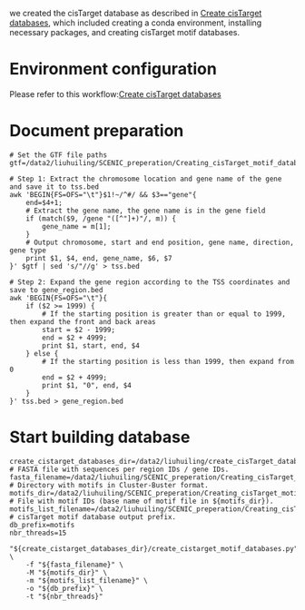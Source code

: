 we created the cisTarget database as described in [Create cisTarget databases](https://github.com/aertslab/create_cisTarget_databases), which included creating a conda environment, installing necessary packages, and creating cisTarget motif databases. 
# Environment configuration
Please refer to this workflow:[Create cisTarget databases](https://github.com/aertslab/create_cisTarget_databases)

# Document preparation
```shell
# Set the GTF file paths
gtf=/data2/liuhuiling/SCENIC_preperation/Creating_cisTarget_motif_databases/Genome_assembly_Amel_HAv3.1.gtf

# Step 1: Extract the chromosome location and gene name of the gene and save it to tss.bed
awk 'BEGIN{FS=OFS="\t"}$1!~/^#/ && $3=="gene"{
    end=$4+1;
    # Extract the gene name, the gene name is in the gene field
    if (match($9, /gene "([^"]+)"/, m)) {
        gene_name = m[1];
    }
    # Output chromosome, start and end position, gene name, direction, gene type
    print $1, $4, end, gene_name, $6, $7
}' $gtf | sed 's/"//g' > tss.bed

# Step 2: Expand the gene region according to the TSS coordinates and save to gene_region.bed
awk 'BEGIN{FS=OFS="\t"}{
    if ($2 >= 1999) {
        # If the starting position is greater than or equal to 1999, then expand the front and back areas
        start = $2 - 1999;
        end = $2 + 4999;
        print $1, start, end, $4
    } else {
        # If the starting position is less than 1999, then expand from 0
        end = $2 + 4999;
        print $1, "0", end, $4
    }
}' tss.bed > gene_region.bed
```

# Start building database
```shell
create_cistarget_databases_dir=/data2/liuhuiling/create_cisTarget_databases
# FASTA file with sequences per region IDs / gene IDs.
fasta_filename=/data2/liuhuiling/SCENIC_preperation/Creating_cisTarget_motif_databases/gene_region.fasta
# Directory with motifs in Cluster-Buster format.
motifs_dir=/data2/liuhuiling/SCENIC_preperation/Creating_cisTarget_motif_databases/motif_cb
# File with motif IDs (base name of motif file in ${motifs_dir}).
motifs_list_filename=/data2/liuhuiling/SCENIC_preperation/Creating_cisTarget_motif_databases/motif_cb_name_list.txt
# cisTarget motif database output prefix.
db_prefix=motifs
nbr_threads=15

"${create_cistarget_databases_dir}/create_cistarget_motif_databases.py" \
    -f "${fasta_filename}" \
    -M "${motifs_dir}" \
    -m "${motifs_list_filename}" \
    -o "${db_prefix}" \
    -t "${nbr_threads}"
```
